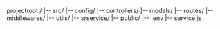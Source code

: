 projectroot /
|-- src/
|-- config/
|-- controllers/
|-- models/
|-- routes/
|-- middlewares/
|-- utils/
|-- srservice/
|-- public/
|-- .env
|-- service.js
